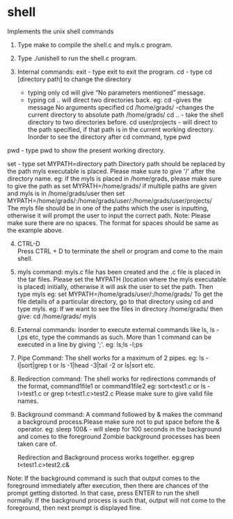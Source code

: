 # shell
Implements the unix shell commands


1. Type make to compile the shell.c and myls.c program.

2. Type ./unishell to run the shell.c program.

3. Internal commands:
exit 	- type exit to exit the program.
cd   	- type cd [directory path] to change the directory
  	- typing only cd will give “No parameters mentioned” message.
	- typing cd ..   will direct two directories back.
	eg: 
        cd 			-gives the message No arguments specified
	cd /home/grads/	-changes the current directory to absolute path /home/grads/
	cd ..			- take the shell directory to two directories before.
	cd user/projects	- will direct to the path specified, if that path is in the current working directory.
	Inorder to see the directory after cd command, type pwd

pwd	- type pwd to show the present working directory.

set	- type set MYPATH=directory path
Directory path should be replaced by the path myls executable is placed. Please make sure to give '/' after the directory name.
	eg: 
	if the myls is placed in /home/grads, please make sure to give the path as
	set MYPATH=/home/grads/
	if multiple paths are given and myls is in /home/grads/user then
	set MYPATH=/home/grads/:/home/grads/user/:/home/grads/user/projects/	
	The myls file should be in one of the paths which the user is inputting, otherwise it will prompt the user to input the correct path.
	Note: Please make sure there are no spaces. The format for spaces should be same as the example above.

4. CTRL-D	
Press CTRL + D to terminate the shell or program and come to the main shell.

5. myls command:
	myls.c file has been created and the .c file is placed in the tar files.
	Please set the MYPATH (location where the myls executable is placed) initially, otherwise it will ask the user to set the path. 
	Then type myls
	eg: set MYPATH=/home/grads/user/:/home/grads/
	To get the file details of a particular directory, go to that directory using cd and type myls.
	eg:
	If we want to see the files in directory /home/grads/ then	give:
	cd /home/grads/
	myls 

6. External commands:
	Inorder to execute external commands like ls, ls -l,ps etc, type the commands as such.
	More than 1 command can be executed in a line by giving ';'.
	eg: ls;ls -l;ps

7. Pipe Command:
	The shell works for a maximum of 2 pipes.
	eg: ls -l|sort|grep t or ls -1|head -3|tail -2 or ls|sort etc.

8. Redirection command:
	The shell works for redirections commands of the format, command1<file1 or command1>file1 or command1<file1>file2
	eg: sort<test1.c or ls -l>test1.c or grep t<test1.c>test2.c
	Please make sure to give valid file names.

9. Background command:
	A command followed by & makes the command a background process.Please make sure not to put space before the & operator.
	eg: sleep 100&		- will sleep for 100 seconds in the background and comes to the foreground
	Zombie background processes has been taken care of.
	
	Redirection and Background process works together.
	eg:grep t<test1.c>test2.c&

Note: If the background command is such that output comes to the foreground immediately after execution, then there are chances of the prompt getting 
distorted. In that case, press ENTER to run the shell normally.
If the background process is such that, output will not come to the foreground, then next prompt is displayed fine.

